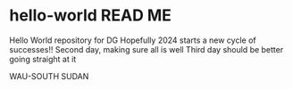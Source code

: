 # hello-world READ ME
Hello World repository for DG
Hopefully 2024 starts a new cycle of successes!!
Second day, making sure all is well
Third day should be better
going straight at it

WAU-SOUTH SUDAN